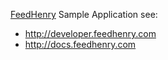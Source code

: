 
[FeedHenry](http://www.feedhenry.com "FeedHenry") Sample Application see:
* http://developer.feedhenry.com
* http://docs.feedhenry.com